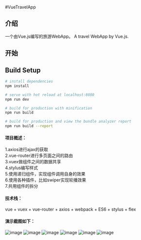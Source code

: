 #VueTravelApp
## 介绍
一个由Vue.js编写的旅游WebApp。
A travel WebApp by Vue.js.


## 开始

## Build Setup

``` bash
# install dependencies
npm install

# serve with hot reload at localhost:8080
npm run dev

# build for production with minification
npm run build

# build for production and view the bundle analyzer report
npm run build --report
```
#### 项目概述：
1.axios进行ajax的获取<br/>
2.vue-router进行多页面之间的路由<br/>
3.vuex做组件之间的数据共享<br/>
4.stylus编写样式<br/>
5.使用递归组件，实现组件调用自身的效果<br/>
6.使用各种插件，比如swiper实现轮播效果<br/>
7.共用组件的拆分<br/>

#### 技术栈：
vue + vuex + vue-router + axios + webpack + ES6 + stylus + flex <br/>

#### 演示截图如下：

![image](https://github.com/snowyG0924/Travel-vue/blob/master/demoPictures/01.jpg)
![image](https://github.com/snowyG0924/Travel-vue/blob/master/demoPictures/02.jpg)
![image](https://github.com/snowyG0924/Travel-vue/blob/master/demoPictures/03.jpg)
![image](https://github.com/snowyG0924/Travel-vue/blob/master/demoPictures/04.jpg)
![image](https://github.com/snowyG0924/Travel-vue/blob/master/demoPictures/05.jpg)
![image](https://github.com/snowyG0924/Travel-vue/blob/master/demoPictures/06.jpg)

